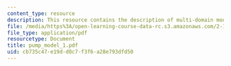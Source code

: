 ```yaml
---
content_type: resource
description: This resource contains the description of multi-domain modeling.
file: /media/https%3A/open-learning-course-data-rc.s3.amazonaws.com/2-141-modeling-and-simulation-of-dynamic-systems-fall-2006/cb735c47e19dd0c7f3f6a28e793dfd50_pump_model_1.pdf
file_type: application/pdf
resourcetype: Document
title: pump_model_1.pdf
uid: cb735c47-e19d-d0c7-f3f6-a28e793dfd50
---
```

